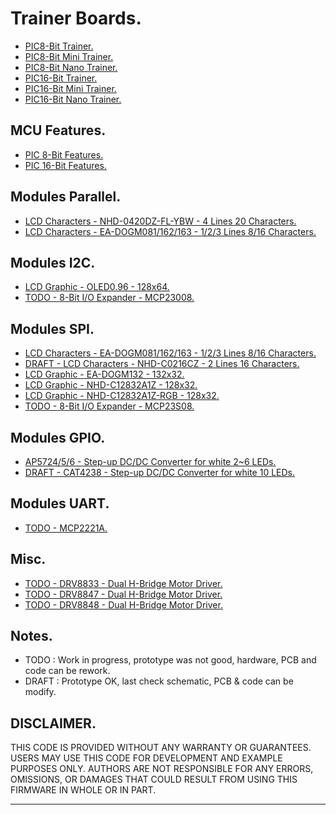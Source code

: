 # Trainer Boards.

- [PIC8-Bit Trainer.](./boards/pic8bit-trainer/README.md)
- [PIC8-Bit Mini Trainer.](./boards/pic8bit-mini/README.md)
- [PIC8-Bit Nano Trainer.](./boards/pic8bit-nano/README.md)
- [PIC16-Bit Trainer.](./boards/pic16bit-trainer/README.md)
- [PIC16-Bit Mini Trainer.](./boards/pic16bit-mini/README.md)
- [PIC16-Bit Nano Trainer.](./boards/pic16bit-nano/README.md)

## MCU Features.

- [PIC 8-Bit Features.](./boards/features#pic-8-bit)
- [PIC 16-Bit Features.](./boards/features#pic-16-bit)

## Modules Parallel.

- [LCD Characters - NHD-0420DZ-FL-YBW - 4 Lines 20 Characters.](./modules/nhd-0420dz/README.md)
- [LCD Characters - EA-DOGM081/162/163 - 1/2/3 Lines 8/16 Characters.](./modules/dogm16x/README.md)

## Modules I2C.

- [LCD Graphic - OLED0.96 - 128x64.](./modules/oled096/README.md)
- [TODO - 8-Bit I/O Expander - MCP23008.](./modules/mcp23008/README.md)

## Modules SPI.

- [LCD Characters - EA-DOGM081/162/163 - 1/2/3 Lines 8/16 Characters.](./modules/dogm16x/README.md)
- [DRAFT - LCD Characters - NHD-C0216CZ - 2 Lines 16 Characters.](./modules/c0216cz/README.md)
- [LCD Graphic - EA-DOGM132 - 132x32.](./modules/dogm132/README.md)
- [LCD Graphic - NHD-C12832A1Z - 128x32.](./modules/c12832a1z/README.md)
- [LCD Graphic - NHD-C12832A1Z-RGB - 128x32.](./modules/c12832a1z-rgb/README.md)
- [TODO - 8-Bit I/O Expander - MCP23S08.](./modules/mcp23008/README.md)

## Modules GPIO.

- [AP5724/5/6 - Step-up DC/DC Converter for white 2~6 LEDs.](./modules/ap572x/README.md)
- [DRAFT - CAT4238 - Step-up DC/DC Converter for white 10 LEDs.](./modules/cat4238/README.md)

## Modules UART.

- [TODO - MCP2221A.](./modules/mcp2221a/README.md)

## Misc.

- [TODO - DRV8833 - Dual H-Bridge Motor Driver.](./modules/drv8833/README.md)
- [TODO - DRV8847 - Dual H-Bridge Motor Driver.](./modules/drv8847/README.md)
- [TODO - DRV8848 - Dual H-Bridge Motor Driver.](./modules/drv8848/README.md)

## Notes.

- TODO : Work in progress, prototype was not good, hardware, PCB and code can be rework.
- DRAFT : Prototype OK, last check schematic, PCB & code can be modify.

## DISCLAIMER.

THIS CODE IS PROVIDED WITHOUT ANY WARRANTY OR GUARANTEES.
USERS MAY USE THIS CODE FOR DEVELOPMENT AND EXAMPLE PURPOSES ONLY.
AUTHORS ARE NOT RESPONSIBLE FOR ANY ERRORS, OMISSIONS, OR DAMAGES THAT COULD
RESULT FROM USING THIS FIRMWARE IN WHOLE OR IN PART.

---